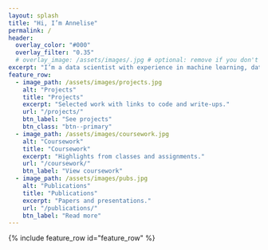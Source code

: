 ```yaml
---
layout: splash
title: "Hi, I’m Annelise"
permalink: /
header:
  overlay_color: "#000"
  overlay_filter: "0.35"
  # overlay_image: /assets/images/.jpg # optional: remove if you don't have one
excerpt: "I’m a data scientist with experience in machine learning, data visualization, and applied research. I enjoy turning data into actionable insights and building tools that make a difference."
feature_row:
  - image_path: /assets/images/projects.jpg
    alt: "Projects"
    title: "Projects"
    excerpt: "Selected work with links to code and write-ups."
    url: "/projects/"
    btn_label: "See projects"
    btn_class: "btn--primary"
  - image_path: /assets/images/coursework.jpg
    alt: "Coursework"
    title: "Coursework"
    excerpt: "Highlights from classes and assignments."
    url: "/coursework/"
    btn_label: "View coursework"
  - image_path: /assets/images/pubs.jpg
    alt: "Publications"
    title: "Publications"
    excerpt: "Papers and presentations."
    url: "/publications/"
    btn_label: "Read more"
---
```

{% include feature_row id="feature_row" %}

